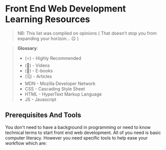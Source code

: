 # Front End Web Development Learning Resources
> NB: This list was compiled on opinions ( That doesn't stop you from expanding your horizon... 😉 )

> **Glossary**:
>
> - (⭐) - Highly Recommended
> - (🎥) - Videos
> - (📔) - E-books
> - (🗒️) - Articles
> - MDN - Mozilla Developer Network
> - CSS - Cascading Style Sheet
> - HTML - HyperText Markup Language
> - JS - Javascript
## Prerequisites And Tools

You don't need to have a background in programming or need to know technical terms to start front end web development. All of you need is basic computer literacy. However you need specific tools to help ease your workflow which are: